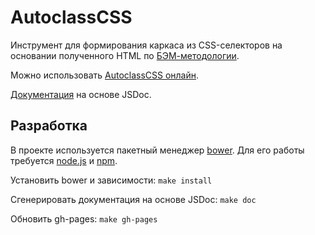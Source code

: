 # AutoclassCSS

Инструмент для формирования каркаса из CSS-селекторов на основании полученного HTML по [БЭМ-методологии](http://ru.bem.info/).

Можно использовать [AutoclassCSS онлайн](http://tenorok.github.io/autoclassCSS/).

[Документация](http://tenorok.github.io/autoclassCSS/jsdoc/index.html) на основе JSDoc.

## Разработка

В проекте используется пакетный менеджер [bower](https://github.com/bower/bower). Для его работы требуется [node.js](http://nodejs.org/) и [npm](https://npmjs.org/).

Установить bower и зависимости: `make install`

Сгенерировать документация на основе JSDoc: `make doc`

Обновить gh-pages: `make gh-pages`
